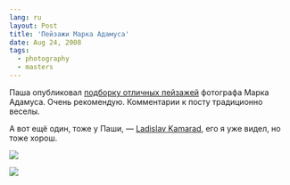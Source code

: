 ```yaml
---
lang: ru
layout: Post
title: 'Пейзажи Марка Адамуса'
date: Aug 24, 2008
tags:
  - photography
  - masters
---
```


Паша опубликовал [подборку отличных пейзажей](http://pavel-kosenko.livejournal.com/59007.html) фотографа Марка Адамуса. Очень рекомендую. Комментарии к посту традиционно веселы.

А вот ещё один, тоже у Паши, — [Ladislav Kamarad](http://pavel-kosenko.livejournal.com/54666.html), его я уже видел, но тоже хорош.

<!--more-->

![](/images/blog/marc-adamus.jpg)

![](/images/blog/ladislav-kamarad.jpg)
